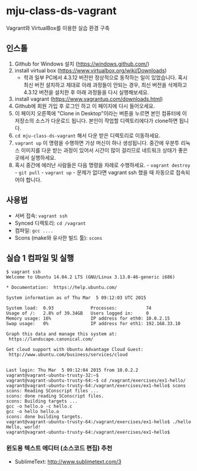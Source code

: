# mju-class-ds-vagrant
Vagrant와 VirtualBox를 이용한 실습 환경 구축

## 인스톨

  1. Github for Windows 설치 (https://windows.github.com/)
  2. install virtual box (https://www.virtualbox.org/wiki/Downloads)
     - 학과 일부 PC에서 4.3.12 버전만 정상적으로 동작하는 일이 있었습니다. 혹시 최신 버전 설치하고 제대로 아래 과정들이 안되는 경우, 최신 버전을 삭제하고 4.3.12 버전을 설치한 후 아래 과정들을 다시 실행해보세요.
  3. install vagrant (https://www.vagrantup.com/downloads.html)
  4. Github에 회원 가입 후 로그인 하고 이 페이지에 다시 들어오세요.
  5. 이 페이지 오른쪽에 "Clone in Desktop"이라는 버튼을 누르면 본인 컴퓨터에 이 저장소의 소스가 다운로드 됩니다. 본인이 작업할 디렉토리에다가 clone하면 됩니다.
  6. `cd mju-class-ds-vagrant` 해서 다운 받은 디렉토리로 이동하세요.
  6. `vagrant up` 이 명령을 수행하면 가상 머신이 하나 생성됩니다. 중간에 우분투 리눅스 이미지를 다운 받는 과정이 있어서 시간이 많이 걸리므로 네트워크 상태가 좋은 곳에서 실행하세요.
  7. 혹시 중간에 에러난 사람들은 다음 명령을 차례로 수행하세요.
    - `vagrant destroy`
    - `git pull`
    - `vagrant up`
    - 문제가 없다면 vagrant ssh 했을 때 자동으로 접속되어야 합니다.

## 사용법
  - 서버 접속: `vagrant ssh`
  - Synced 디렉토리: `cd /vagrant`
  - 컴파일: `gcc ....`
  - Scons (make와 유사한 빌드 툴): `scons`

## 실습 1 컴파일 및 실행
   ```
$ vagrant ssh
Welcome to Ubuntu 14.04.2 LTS (GNU/Linux 3.13.0-46-generic i686)

 * Documentation:  https://help.ubuntu.com/

  System information as of Thu Mar  5 09:12:03 UTC 2015

  System load:  0.93              Processes:           74
  Usage of /:   2.8% of 39.34GB   Users logged in:     0
  Memory usage: 16%               IP address for eth0: 10.0.2.15
  Swap usage:   0%                IP address for eth1: 192.168.33.10

  Graph this data and manage this system at:
    https://landscape.canonical.com/

  Get cloud support with Ubuntu Advantage Cloud Guest:
    http://www.ubuntu.com/business/services/cloud


Last login: Thu Mar  5 09:12:04 2015 from 10.0.2.2
vagrant@vagrant-ubuntu-trusty-32:~$
vagrant@vagrant-ubuntu-trusty-64:~$ cd /vagrant/exercises/ex1-hello/
vagrant@vagrant-ubuntu-trusty-64:/vagrant/exercises/ex1-hello$ scons
scons: Reading SConscript files ...
scons: done reading SConscript files.
scons: Building targets ...
gcc -o hello.o -c hello.c
gcc -o hello hello.o
scons: done building targets.
vagrant@vagrant-ubuntu-trusty-64:/vagrant/exercises/ex1-hello$ ./hello
Hello, world!
vagrant@vagrant-ubuntu-trusty-64:/vagrant/exercises/ex1-hello$
   ```
   
  
### 윈도용 텍스트 에디터 (소스코드 편집) 추천
  - SublimeText: http://www.sublimetext.com/3
  
